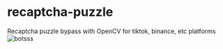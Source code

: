 # recaptcha-puzzle
Recaptcha puzzle bypass with OpenCV for tiktok, binance, etc platforms
![botsss](https://user-images.githubusercontent.com/48323786/134783041-0aaf5652-72a3-46b8-8405-578791dce7ca.gif)
